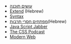 * [עושים תוכנה](https://www.osimhistoria.com/software)
* [Extend](https://www.youtube.com/watch?v=CtJHlgfTzIM&list=PLpII905PU6QpPoTaBY1JA9PF69cLsVDIq) (Hebrew)
* [Syntax](https://www.podbean.com/podcast-detail/qje84-567f6/Syntax---Tasty-Web-Development-Treats-Podcast)
* [מפתחים חסרי תרבות](http://notarbut.co/)(Hebrew)
* [Java Script Jabber](https://open.spotify.com/show/6xpiit8aJmwDHk1rKdxmri?si=s-KyxxUVTu-3knV8Bg6wKg)
* [The CSS Podcast](https://open.spotify.com/show/0iW21xFsrH509BGTEs3ufN?si=1gKo1uZJRnGBoZ-p0Oq-8g)
* [Modern Web](https://open.spotify.com/show/5FGA58foRFkJ6IgJbCFYgm?si=Wy4WWJ59SdO4srqQ5wT85g)
